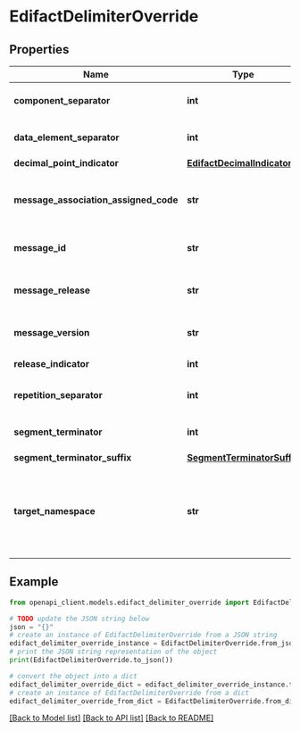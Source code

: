 # EdifactDelimiterOverride


## Properties

Name | Type | Description | Notes
------------ | ------------- | ------------- | -------------
**component_separator** | **int** | The component separator. | [optional] 
**data_element_separator** | **int** | The data element separator. | [optional] 
**decimal_point_indicator** | [**EdifactDecimalIndicator**](EdifactDecimalIndicator.md) |  | [optional] 
**message_association_assigned_code** | **str** | The message association assigned code. | [optional] 
**message_id** | **str** | The message id. | [optional] 
**message_release** | **str** | The message release version. | [optional] 
**message_version** | **str** | The message version. | [optional] 
**release_indicator** | **int** | The release indicator. | [optional] 
**repetition_separator** | **int** | The repetition separator. | [optional] 
**segment_terminator** | **int** | The segment terminator. | [optional] 
**segment_terminator_suffix** | [**SegmentTerminatorSuffix**](SegmentTerminatorSuffix.md) |  | [optional] 
**target_namespace** | **str** | The target namespace on which this delimiter settings has to be applied. | [optional] 

## Example

```python
from openapi_client.models.edifact_delimiter_override import EdifactDelimiterOverride

# TODO update the JSON string below
json = "{}"
# create an instance of EdifactDelimiterOverride from a JSON string
edifact_delimiter_override_instance = EdifactDelimiterOverride.from_json(json)
# print the JSON string representation of the object
print(EdifactDelimiterOverride.to_json())

# convert the object into a dict
edifact_delimiter_override_dict = edifact_delimiter_override_instance.to_dict()
# create an instance of EdifactDelimiterOverride from a dict
edifact_delimiter_override_from_dict = EdifactDelimiterOverride.from_dict(edifact_delimiter_override_dict)
```
[[Back to Model list]](../README.md#documentation-for-models) [[Back to API list]](../README.md#documentation-for-api-endpoints) [[Back to README]](../README.md)


